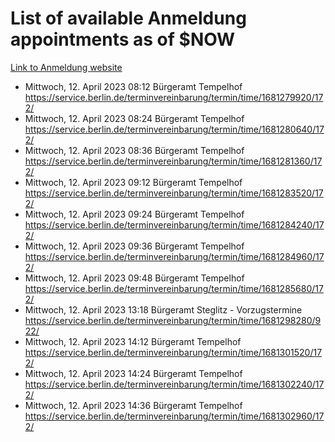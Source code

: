 # List of available Anmeldung appointments as of $NOW
[Link to Anmeldung website](https://service.berlin.de/terminvereinbarung/termin/tag.php?termin=1&anliegen[]=120686&dienstleisterlist=122210,122217,327316,122219,327312,122227,327314,122231,327346,122243,327348,122254,122252,329742,122260,329745,122262,329748,122271,327278,122273,327274,122277,327276,330436,122280,327294,122282,327290,122284,327292,122291,327270,122285,327266,122286,327264,122296,327268,150230,329760,122297,327286,122294,327284,122312,329763,122314,329775,122304,327330,122311,327334,122309,327332,317869,122281,327352,122279,329772,122283,122276,327324,122274,327326,122267,329766,122246,327318,122251,327320,122257,327322,122208,327298,122226,327300&herkunft=http%3A%2F%2Fservice.berlin.de%2Fdienstleistung%2F120686%2F)
- Mittwoch, 12. April 2023 08:12 Bürgeramt Tempelhof https://service.berlin.de/terminvereinbarung/termin/time/1681279920/172/
- Mittwoch, 12. April 2023 08:24 Bürgeramt Tempelhof https://service.berlin.de/terminvereinbarung/termin/time/1681280640/172/
- Mittwoch, 12. April 2023 08:36 Bürgeramt Tempelhof https://service.berlin.de/terminvereinbarung/termin/time/1681281360/172/
- Mittwoch, 12. April 2023 09:12 Bürgeramt Tempelhof https://service.berlin.de/terminvereinbarung/termin/time/1681283520/172/
- Mittwoch, 12. April 2023 09:24 Bürgeramt Tempelhof https://service.berlin.de/terminvereinbarung/termin/time/1681284240/172/
- Mittwoch, 12. April 2023 09:36 Bürgeramt Tempelhof https://service.berlin.de/terminvereinbarung/termin/time/1681284960/172/
- Mittwoch, 12. April 2023 09:48 Bürgeramt Tempelhof https://service.berlin.de/terminvereinbarung/termin/time/1681285680/172/
- Mittwoch, 12. April 2023 13:18 Bürgeramt Steglitz - Vorzugstermine https://service.berlin.de/terminvereinbarung/termin/time/1681298280/922/
- Mittwoch, 12. April 2023 14:12 Bürgeramt Tempelhof https://service.berlin.de/terminvereinbarung/termin/time/1681301520/172/
- Mittwoch, 12. April 2023 14:24 Bürgeramt Tempelhof https://service.berlin.de/terminvereinbarung/termin/time/1681302240/172/
- Mittwoch, 12. April 2023 14:36 Bürgeramt Tempelhof https://service.berlin.de/terminvereinbarung/termin/time/1681302960/172/
